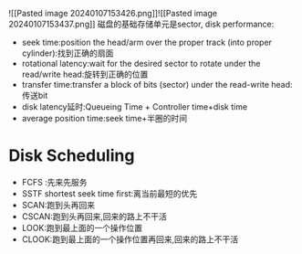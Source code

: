 ![[Pasted image 20240107153426.png]]![[Pasted image 20240107153437.png]]
磁盘的基础存储单元是sector,
disk performance:
- seek time:position the head/arm over the proper track (into proper cylinder):找到正确的扇面
- rotational latency:wait for the desired sector to rotate under the read/write head:旋转到正确的位置
- transfer time:transfer a block of bits (sector) under the read-write head:传送bit
- disk latency延时:Queueing Time + Controller time+disk time
- average position time:seek time+半圈的时间


# Disk Scheduling
- FCFS :先来先服务
- SSTF shortest seek time first:离当前最短的优先
- SCAN:跑到头再回来
- CSCAN:跑到头再回来,回来的路上不干活
- LOOK:跑到最上面的一个操作位置
- CLOOK:跑到最上面的一个操作位置再回来,回来的路上不干活

 